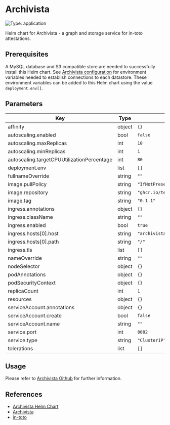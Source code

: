 # Archivista

![Type: application](https://img.shields.io/badge/Type-application-informational?style=flat-square)

Helm chart for Archivista - a graph and storage service for in-toto attestations.

## Prerequisites

A MySQL database and S3 compatible store are needed to successfully install this Helm chart.
See [Archivista configuration](https://github.com/in-toto/archivista#configuration) for environment variables needed
to establish connections to each datastore. These environment variables can be added to this Helm chart using the value `deployment.env[]`.

## Parameters

| Key                                        | Type   | Default       |
|---                                         |---     |---            |
| affinity                                   | object | `{}`          |
| autoscaling.enabled                        | bool   | `false`       |
| autoscaling.maxReplicas                    | int    | `10`          |
| autoscaling.minReplicas                    | int    | `1`           |
| autoscaling.targetCPUUtilizationPercentage | int    | `80`          |
| deployment.env                             | list   | `[]`          |
| fullnameOverride                           | string | `""`          |
| image.pullPolicy                           | string | `"IfNotPresent"` |
| image.repository                           | string | `"ghcr.io/testifysec/archivista"` |
| image.tag                                  | string | `"0.1.1"`     |
| ingress.annotations                        | object | `{}`          |
| ingress.className                          | string | `""`          |
| ingress.enabled                            | bool   | `true`        |
| ingress.hosts[0].host                      | string | `"archivista.localhost"` |
| ingress.hosts[0].path                      | string | `"/"`         |
| ingress.tls                                | list   | `[]`          |
| nameOverride                               | string | `""`          |
| nodeSelector                               | object | `{}`          |
| podAnnotations                             | object | `{}`          |
| podSecurityContext                         | object | `{}`          |
| replicaCount                               | int    | `1`           |
| resources                                  | object | `{}`          |
| serviceAccount.annotations                 | object | `{}`          |
| serviceAccount.create                      | bool   | `false`       |
| serviceAccount.name                        | string | `""`          |
| service.port                               | int    | `8082`        |
| service.type                               | string | `"ClusterIP"` |
| tolerations                                | list   | `[]`          |

## Usage
Please refer to [Archivista Github](https://github.com/in-toto/archivista/blob/main/README.md) for further information.

## References

- [Archivista Helm Chart](https://github.com/in-toto/archivista/chart)
- [Archivista](https://github.com/in-toto/archivista)
- [in-toto](https://in-toto.io/)